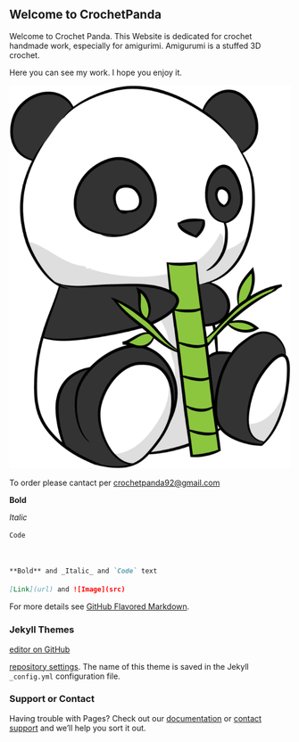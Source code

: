 ## Welcome to CrochetPanda

Welcome to Crochet Panda. This Website is dedicated for crochet handmade work, especially for amigurimi.
Amigurumi is a stuffed 3D crochet.

Here you can see my work. I hope you enjoy it. 



![Panda photo](panda.png)


To order please cantact per crochetpanda92@gmail.com

**Bold** 

_Italic_

`Code`
```markdown


**Bold** and _Italic_ and `Code` text

[Link](url) and ![Image](src)
```

For more details see [GitHub Flavored Markdown](https://guides.github.com/features/mastering-markdown/).

### Jekyll Themes


[editor on GitHub](https://github.com/efp92/efp92.github.io/edit/master/index.md) 

[repository settings](https://github.com/efp92/efp92.github.io/settings). The name of this theme is saved in the Jekyll `_config.yml` configuration file.

### Support or Contact

Having trouble with Pages? Check out our [documentation](https://help.github.com/categories/github-pages-basics/) or [contact support](https://github.com/contact) and we’ll help you sort it out.

